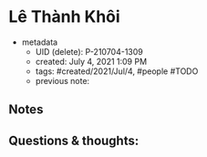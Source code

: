 # Lê Thành Khôi

- metadata
	- UID (delete): P-210704-1309
	- created: July 4, 2021 1:09 PM
	- tags: #created/2021/Jul/4, #people #TODO 
	- previous note:

## Notes

## Questions & thoughts:

